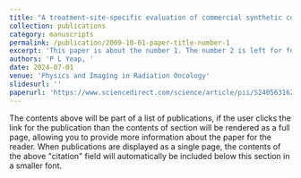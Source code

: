 ```yaml
---
title: "A treatment-site-specific evaluation of commercial synthetic computed tomography solutions for proton therapy"
collection: publications
category: manuscripts
permalink: /publication/2009-10-01-paper-title-number-1
excerpt: 'This paper is about the number 1. The number 2 is left for future work.'
authors: 'P L Yeap, '
date: 2024-07-01
venue: 'Physics and Imaging in Radiation Oncology'
slidesurl: ''
paperurl: 'https://www.sciencedirect.com/science/article/pii/S240563162400109X'
---
```


The contents above will be part of a list of publications, if the user clicks the link for the publication than the contents of section will be rendered as a full page, allowing you to provide more information about the paper for the reader. When publications are displayed as a single page, the contents of the above "citation" field will automatically be included below this section in a smaller font.
